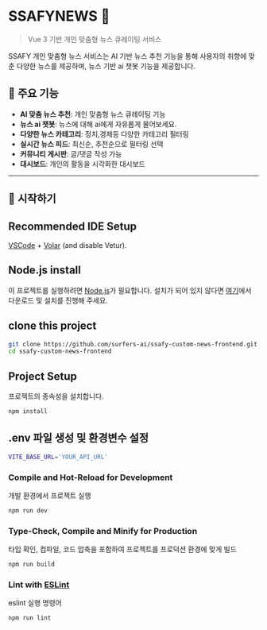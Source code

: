 # SSAFYNEWS 📰

> Vue 3 기반 개인 맞춤형 뉴스 큐레이팅 서비스

SSAFY 개인 맞춤형 뉴스 서비스는 AI 기반 뉴스 추천 기능을 통해 사용자의 취향에 맞춘 다양한 뉴스를 제공하며, 뉴스 기반 ai 챗봇 기능을 제공합니다.

## 🌟 주요 기능

- **AI 맞춤 뉴스 추천**: 개인 맞춤형 뉴스 큐레이팅 기능
- **뉴스 ai 챗봇**: 뉴스에 대해 ai에게 자유롭게 물어보세요.
- **다양한 뉴스 카테고리**: 정치,경제등 다양한 카테고리 필터링
- **실시간 뉴스 피드**: 최신순, 추천순으로 필터링 선택
- **커뮤니티 게시판**: 글/댓글 작성 가능
- **대시보드**: 개인의 활동을 시각화한 대시보드

---

## 🚀 시작하기

## Recommended IDE Setup

[VSCode](https://code.visualstudio.com/) + [Volar](https://marketplace.visualstudio.com/items?itemName=Vue.volar) (and disable Vetur).

## Node.js install

이 프로젝트를 실행하려면 [Node.js](https://nodejs.org/)가 필요합니다. 설치가 되어 있지 않다면 [여기](https://nodejs.org/)에서 다운로드 및 설치를 진행해 주세요.

## clone this project

```sh
git clone https://github.com/surfers-ai/ssafy-custom-news-frontend.git
cd ssafy-custom-news-frontend
```

## Project Setup

프로젝트의 종속성을 설치합니다.

```sh
npm install
```

## .env 파일 생성 및 환경변수 설정

```sh
VITE_BASE_URL='YOUR_API_URL'
```

### Compile and Hot-Reload for Development

개발 환경에서 프로젝트 실행

```sh
npm run dev
```

### Type-Check, Compile and Minify for Production

타입 확인, 컴파일, 코드 압축을 포함하여 프로젝트를 프로덕션 환경에 맞게 빌드

```sh
npm run build
```

### Lint with [ESLint](https://eslint.org/)

eslint 실행 명령어

```sh
npm run lint
```

